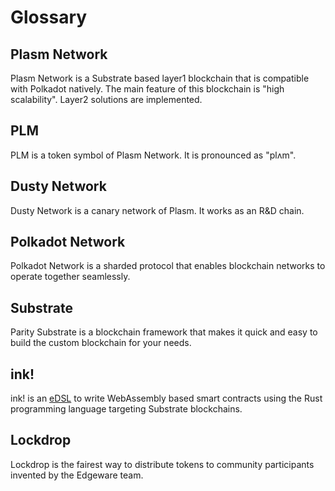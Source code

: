# Glossary

## Plasm Network

Plasm Network is a Substrate based layer1 blockchain that is compatible with Polkadot natively. The main feature of this blockchain is "high scalability". Layer2 solutions are implemented.

## PLM

PLM is a token symbol of Plasm Network. It is pronounced as "plʌm".

## Dusty Network

Dusty Network is a canary network of Plasm. It works as an R&D chain.

## Polkadot  Network

Polkadot Network is a sharded protocol that enables blockchain networks to operate together seamlessly.

## Substrate

Parity Substrate is a blockchain framework that makes it quick and easy to build the custom blockchain for your needs.

## ink!

ink! is an [eDSL](https://wiki.haskell.org/Embedded_domain_specific_language) to write WebAssembly based smart contracts using the Rust programming language targeting Substrate blockchains.

## Lockdrop

Lockdrop is the fairest way to distribute tokens to community participants invented by the Edgeware team.

